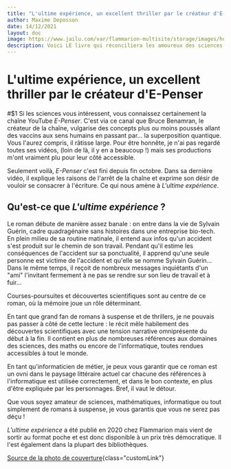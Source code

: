 ```yaml
---
title: "L'ultime expérience, un excellent thriller par le créateur d'E-Penser"
author: Maxime Deposson
date: 14/12/2021
layout: doc
image: https://www.jailu.com/var/flammarion-multisite/storage/images/home-j-ai-lu/actualites/septembre-2021-l-ultime-experience/107914-2-fre-FR/Septembre-2021-L-ultime-experience.jpg
description: Voici LE livre qui réconciliera les amoureux des sciences et techniques et les amateurs de romans à suspense
---
```


# L'ultime expérience, un excellent thriller par le créateur d'E-Penser
<postDate :creationDate="$frontmatter.date" :updateDate="$frontmatter.updateDate" />

#$1
Si les sciences vous intéressent, vous connaissez certainement la chaîne YouTube _E-Penser_. C'est via ce canal que Bruce Benamran, le créateur de la chaîne, vulgarise des concepts plus ou moins poussés allant des vaccins aux sens humains en passant par... la superposition quantique. Vous l'aurez compris, il râtisse large. Pour être honnête, je n'ai pas regardé toutes ses vidéos, (loin de là, il y en a beaucoup !) mais ses productions m'ont vraiment plu pour leur côté accessible.

Seulement voilà, _E-Penser_ c'est fini depuis fin octobre. Dans sa dernière vidéo, il explique les raisons de l'arrêt de la chaîne et exprime son désir de vouloir se consacrer à l'écriture. Ce qui nous amène à _L'ultime expérience_.

## Qu'est-ce que _L'ultime expérience_ ?

Le roman débute de manière assez banale : on entre dans la vie de Sylvain Guérin, cadre quadragénaire sans histoires dans une entreprise bio-tech. En plein milieu de sa routine matinale, il entend aux infos qu'un accident s'est produit sur le chemin de son travail. Pendant qu'il estime les conséquences de l'accident sur sa ponctualité, il apprend qu'une seule personne est victime de l'accident et qu'elle se nomme Sylvain Guérin... Dans le même temps, il reçoit de nombreux messages inquiétants d'un "ami" l'invitant fermement à ne pas se rendre sur son lieu de travail et à fuir...

Courses-poursuites et découvertes scientifiques sont au centre de ce roman, où la mémoire joue un rôle déterminant.

En tant que grand fan de romans à suspense et de thrillers, je ne pouvais pas passer à côté de cette lecture : le récit mêle habilement des découvertes scientifiques avec une tension narrative omniprésente du début à la fin. Il contient en plus de nombreuses références aux domaines des sciences, des maths ou encore de l'informatique, toutes rendues accessibles à tout le monde.

En tant qu'informaticien de métier, je peux vous garantir que ce roman est un ovni dans le paysage littéraire actuel car chacune des références à l'informatique est utilisée correctement, et dans le bon contexte, en plus d'être expliquée par les personnages. Bref, il vaut le détour.

Que vous soyez amateur de sciences, mathématiques, informatique ou tout simplement de romans à suspense, je vous garantis que vous ne serez pas déçu !

_L'ultime expérience_ a été publié en 2020 chez Flammarion mais vient de sortir au format poche et est donc disponible à un prix très démocratique. Il l'est également dans la plupart des bibliothèques.

[Source de la photo de couverture](https://cdn.club.be/product/9782290259627/front-medium-1839525086.jpg){class="customLink"}
